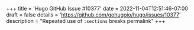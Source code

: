 +++
title = 'Hugo GitHub Issue #10377'
date = 2022-11-04T12:51:46-07:00
draft = false
details = 'https://github.com/gohugoio/hugo/issues/10377'
description = "Repeated use of `:sections` breaks permalink"
+++
